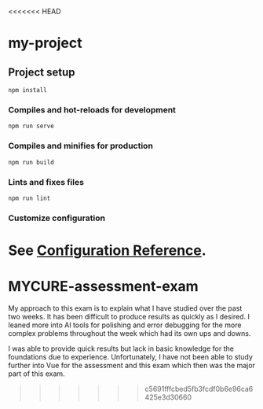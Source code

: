 <<<<<<< HEAD
# my-project

## Project setup
```
npm install
```

### Compiles and hot-reloads for development
```
npm run serve
```

### Compiles and minifies for production
```
npm run build
```

### Lints and fixes files
```
npm run lint
```

### Customize configuration
See [Configuration Reference](https://cli.vuejs.org/config/).
=======
# MYCURE-assessment-exam

My approach to this exam is to explain what I have studied over the past two weeks. It has been difficult to produce results as quickly as I desired. I leaned more into AI tools for polishing and error debugging for the more complex problems throughout the week which had its own ups and downs.

I was able to provide quick results but lack in basic knowledge for the foundations due to experience. Unfortunately, I have not been able to study further into Vue for the assessment and this exam which then was the major part of this exam. 
>>>>>>> c5691fffcbed5fb3fcdf0b6e96ca6425e3d30660
